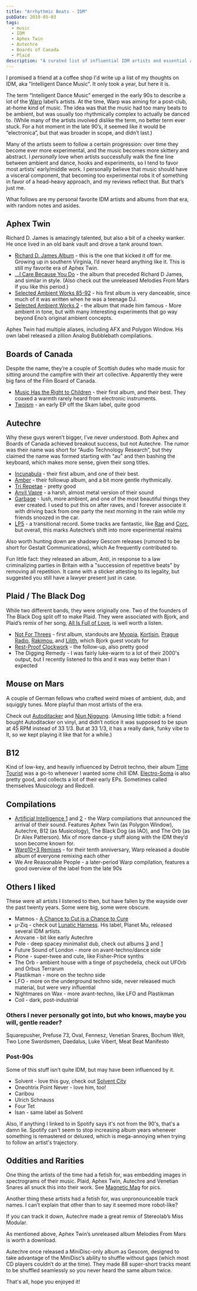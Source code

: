 ```yaml
---
title: "Arrhythmic Beats - IDM"
pubDate: 2019-05-03
tags:
  - music
  - IDM
  - Aphex Twin
  - Autechre
  - Boards of Canada
  - Plaid
description: "A curated list of influential IDM artists and essential albums from the 90s, featuring Aphex Twin, Autechre, Boards of Canada, and more."
---
```


I promised a friend at a coffee shop I'd write up a list of my thoughts on IDM, aka "Intelligent Dance Music". It only took a year, but here it is.

The term “Intelligent Dance Music” emerged in the early 90s to describe a lot of the [Warp](https://warp.net/) label’s artists. At the time, Warp was aiming for a post-club, at-home kind of music. The idea was that the music had too many beats to be ambient, but was usually too rhythmically complex to actually be danced to. (While many of the artists involved dislike the term, no better term ever stuck. For a hot moment in the late 90’s, it seemed like it would be “electronica”, but that was broader in scope, and didn’t last.)

Many of the artists seem to follow a certain progression: over time they become ever more experimental, and the music becomes more skittery and abstract. I *personally* love when artists successfully walk the fine line between ambient and dance, hooks and experiments, so I tend to favor most artists’ early/middle work. I personally believe that music should have a visceral component, that becoming too experimental robs it of something in favor of a head-heavy approach, and my reviews reflect that. But that’s just me.

What follows are my personal favorite IDM artists and albums from that era, with random notes and asides.

## Aphex Twin

Richard D. James is amazingly talented, but also a bit of a cheeky wanker. He once lived in an old bank vault and drove a tank around town.

- [Richard D. James Album](https://open.spotify.com/album/43s2fKRQsOSB6rSrxtAXKK?si=3dqIsPVrQHSOncZYy2xgxQ) - this is the one that kicked it off for me. Growing up in southern Virginia, I’d never heard anything like it. This is still my favorite era of Aphex Twin.
- [...I Care Because You Do](https://open.spotify.com/album/0VG7XLJ8gSynEQDVnpHNNU?si=gsi06xUsQSmzGhqivTO1EA) - the album that preceded Richard D James, and similar in style. (Also check out the unreleased Melodies From Mars if you like this period.)
- [Selected Ambient Works 85-92](https://open.spotify.com/album/7aNclGRxTysfh6z0d8671k?si=wVQqkx0vQ0iPAKbN-5TVaQ) - his first album is very danceable, since much of it was written when he was a teenage DJ.
- [Selected Ambient Works 2](https://open.spotify.com/album/17vHPMmoxN5B8cdhCDeMTe?si=Wpk-ldBiSweyRIcHb83vmQ) - the album that made him famous - More ambient in tone, but with many interesting experiments that go way beyond Eno’s original ambient concepts.

Aphex Twin had multiple aliases, including AFX and Polygon Window. His own label released a zillion Analog Bubblebath compilations.

## Boards of Canada

Despite the name, they’re a couple of Scottish dudes who made music for sitting around the campfire with their art collective. Apparently they were big fans of the Film Board of Canada.

- [Music Has the Right to Children](https://open.spotify.com/album/1vWnB0hYmluskQuzxwo25a?si=p5_2Ea94QxCZAX8gzciSqQ) - their first album, and their best. They coaxed a warmth rarely heard from electronic instruments.
- [Twoism](https://open.spotify.com/album/0LDCQOBp7NFjkD1LbuusCG?si=25vz5CJJRFGVfHvumzjHIg) - an early EP off the Skam label, quite good

## Autechre

Why these guys weren’t bigger, I’ve never understood. Both Aphex and Boards of Canada achieved breakout success, but not Autechre. The rumor was their name was short for “Audio Technology Research”, but they claimed the name was formed starting with “au” and then bashing the keyboard, which makes more sense, given their song titles.

- [Incunabula](https://open.spotify.com/album/4KROnLN6Didp0F97RXaW7a?si=ZleIiQ_kQh-j0K2Y9jMVQg) - their first album, and one of their best.
- [Amber](https://open.spotify.com/album/7EfhvG3RwdhzXrFlkDVxg4?si=m2IXR3UTSU2wyRDxi7afEw) - their followup album, and a bit more gentle rhythmically.
- [Tri Repetae](https://open.spotify.com/album/0ioIXXMV89w0qC39FpxYnL?si=f6iiopZ5TIe8GoEJ55W8Ow) - pretty good
- [Anvil Vapre](https://open.spotify.com/album/6UcShvT8JIKOaHj39k6A8f?si=nF4oeKGfRqeiitGobA6r2Q) - a harsh, almost metal version of their sound
- [Garbage](https://open.spotify.com/album/31nThm3LyQVvrndqxhvjWl?si=E3d0O8zAQIqBYFMGfsp1Tw) - lush, more ambient, and one of the most beautiful things they ever created. I used to put this on after raves, and I forever associate it with driving back from one party the next morning in the rain while my friends snoozed in the car.
- [LP5](https://open.spotify.com/album/7zlbMdBS3J2YQRDuMMT9u4?si=RY43hCupQ5C4WGU2_8RNog) - a transitional record. Some tracks are fantastic, like [Rae](https://open.spotify.com/track/4tBC5l4AkqYfQ5CCx5IrKm?si=awCYIrUBTAS9kIMXRBqMug) and [Corc](https://open.spotify.com/track/770zYtbMuU5grFPUIzxmfQ?si=-IYACGkgRwKQP9QNSQbcrQ), but overall, this marks Autechre’s shift into more experimental realms

Also worth hunting down are shadowy Gescom releases (rumored to be short for Gestalt Communications), which Ae frequently contributed to.

Fun little fact: they released an album, *Anti*, in response to a law criminalizing parties in Britain with a "succession of repetitive beats" by removing all repetition. It came with a sticker attesting to its legality, but suggested you still have a lawyer present just in case.

## Plaid / The Black Dog

While two different bands, they were originally one. Two of the founders of The Black Dog split off to make Plaid. They were associated with Bjork, and Plaid’s remix of her song, [All Is Full of Love](https://open.spotify.com/track/2ctHJYdYUsVPlJzhtQe6Jw?si=BEScs4pQQU6UOQqIvCFfzQ), is well worth a listen.

- [Not For Threes](https://open.spotify.com/album/5O4LYrdtTr4nMnkn2GwP74?si=FKFg5GzzTyO_M5Jse5hoAg) - first album, standouts are [Myopia](https://open.spotify.com/track/70jjCa99FYeC4xvUmZy3Vf?si=Va_b0t42RR6AhpjZSVfmUA), [Kortisin](https://open.spotify.com/track/1sbTGYNgcr9YUSJoEY0oli?si=FZAxxmo5RdqJH7Ed6-ePyw), [Prague Radio](https://open.spotify.com/track/7FRNVeofO8OL094wfOM9Le?si=u-qWxwXaTEKtCTkYo_e9GA), [Rakimou](https://open.spotify.com/track/2ETmKAPTdY9DEIcWNo5IiZ?si=CHHPpNi3TtCTbPsBWQsUow), and [Lilith](https://open.spotify.com/track/3nSfJkSb7xRtrtJMKohXGc?si=_3K1WdAhRbev6ONR67tn_A), which Bjork guest vocals for
- [Rest-Proof Clockwork](https://open.spotify.com/album/4IkvCDzidC5XbElsN1SUsg?si=Qch2ygPKSnuCOxh8XFixoQ) - the follow-up, also pretty good
- The Digging Remedy - I was fairly luke-warm to a lot of their 2000's output, but I recently listened to this and it was way better than I expected

## Mouse on Mars

A couple of German fellows who crafted weird mixes of ambient, dub, and squiggly tunes. More playful than most artists of the era.

Check out [Autoditacker](https://open.spotify.com/album/4Ev3UAEmQeMotvOS6w2CO1?si=Fsb4ucUzTSW2m9__OPYBUA) and [Niun Niggung](https://open.spotify.com/album/73ilzyuAD5B5fhPekLrYiz?si=QMlkOuGlTaOf9K1N3AiB_A). (Amusing little tidbit: a friend bought Autoditacker on vinyl, and didn’t notice it was supposed to be spun at 45 RPM instead of 33 1/3. But at 33 1/3, it has a really dank, funky vibe to it, so we kept playing it like that for a while.)

## B12

Kind of low-key, and heavily influenced by Detroit techno, their album [Time Tourist](https://open.spotify.com/album/1jLV4B5W9rjB8VcsyhyuNA?si=g2SGLEYZRhKInhe06ZsIjQ) was a go-to whenever I wanted some chill IDM. [Electro-Soma](https://open.spotify.com/album/4qDcCVpOsd8V4MsmqZrPr1?si=kWLufwFGT6m3i0McBy3y6w) is also pretty good, and collects a lot of their early EPs. Sometimes called themselves Musicology and Redcell.

## Compilations

- [Artificial Intelligence 1](https://open.spotify.com/album/34aK04FrYZGC4SMS3WEPIi?si=eRN-ypuxQ3C0wgx79oef5Q) and [2](https://open.spotify.com/album/76RSvTjwI1rjqnqBb2TUXq?si=YuLHXIaPR6quJRAa_ShZNQ) - the Warp compilations that announced the arrival of their sound. Features Aphex Twin (as Polygon Window), Autechre, B12 (as Musicology), The Black Dog (as IAO), and The Orb (as Dr Alex Patterson). Mix of more dance-y stuff along with the IDM they’d soon become known for.
- [Warp10+3 Remixes](https://open.spotify.com/album/32tT9ncemGL0sjsYDoVTJb?si=av8Um4mMRuGnJ4dW5tAwEA) - for their tenth anniversary, Warp released a double album of everyone remixing each other
- We Are Reasonable People - a later-period Warp compilation, features a good overview of the label from the late 90s

## Others I liked

These were all artists I listened to then, but have fallen by the wayside over the past twenty years. Some were big, some were obscure.

- Matmos - [A Chance to Cut is a Chance to Cure](https://open.spotify.com/album/1g9Acy5gJWRBbybCQyMPzV?si=w2YjHZd6R7eChD9f20WV8Q)
- µ-Ziq - check out [Lunatic Harness](https://open.spotify.com/album/5Rc5G86a4zX96HlyHYeGsX?si=GRKrAM0KREywv2QNWOEuWA). His label, Planet Mu, released several IDM artists.
- Arovane - bit like early Autechre
- Pole - deep spacey minimalist dub, check out albums [3](https://open.spotify.com/album/5bWOl4J17QLviFkJYboxGL?si=ii0VCVz8Q22wdCtjmiJ8bw) and [1](https://open.spotify.com/album/0ybb3fO4tWtCzu4VKieRhL?si=Jsl4SCuJRQ-cntUDW2R7wA)
- Future Sound of London - more on avant-techno/dance side
- Plone - super-twee and cute, like Fisher-Price synths
- The Orb - ambient house with a tinge of psychedelia, check out UFOrb and Orbus Terrarum
- Plastikman - more on the techno side
- LFO - more on the underground techno side, never released much material, but were very influential
- Nightmares on Wax - more avant-techno, like LFO and Plastikman
- Coil - dark, post-industrial

### Others I never personally got into, but who knows, maybe you will, gentle reader?

Squarepusher, Prefuse 73, Oval, Fennesz, Venetian Snares, Bochum Welt, Two Lone Swordsmen, Daedalus, Luke Vibert, Meat Beat Manifesto

### Post-90s

Some of this stuff isn’t quite IDM, but may have been influenced by it.

- Solvent - love this guy, check out [Solvent City](https://open.spotify.com/album/305f4DdbHl5PeKnlOewMgx?si=HZNXSf27TJu07FfDeBvtbg)
- Oneohtrix Point Never - love him, too!
- Caribou
- Ulrich Schnauss
- Four Tet
- Isan - same label as Solvent

Also, if anything I linked to in Spotify says it's not from the 90's, that's a damn lie. Spotify can't seem to stop increasing album years whenever something is remastered or deluxed, which is mega-annoying when trying to follow an artist's trajectory.

## Oddities and Rarities

One thing the artists of the time had a fetish for, was embedding images in spectrograms of their music. Plaid, Aphex Twin, Autechre and Venetian Snares all snuck this into their work. See [Magnetic Mag](https://www.magneticmag.com/2012/08/the-aphex-face-visualizing-the-sound-spectrum/) for pics.

Another thing these artists had a fetish for, was unpronounceable track names. I can’t explain that other than to say it seemed more robot-like?

If you can track it down, Autechre made a great remix of Stereolab’s Miss Modular.

As mentioned above, Aphex Twin’s unreleased album Melodies From Mars is worth a download.

Autechre once released a MiniDisc-only album as Gescom, designed to take advantage of the MiniDisc’s ability to shuffle without gaps (which most CD players couldn’t do at the time). They made 88 super-short tracks meant to be shuffled seamlessly so you never heard the same album twice.

That's all, hope you enjoyed it!